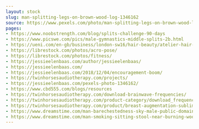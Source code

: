 ```yaml
---
layout: stock
slug: man-splitting-legs-on-brown-wood-log-1346162
source: https://www.pexels.com/photo/man-splitting-legs-on-brown-wood-log-1346162/
pages:
- https://www.noobstrength.com/blog/splits-challenge-90-days
- https://www.picswe.com/pics/male-gymnastics-middle-splits-2b.html
- https://ueni.com/en-gb/business/london-sw16/hair-beauty/atelier-hair-spa-2
- https://librestock.com/photos/acro-pose/
- https://librestock.com/photos/fitness/
- https://jessieelenbaas.com/author/jessieelenbaas/
- https://jessieelenbaas.com/
- https://jessieelenbaas.com/2018/12/04/encouragement-boom/
- https://twinhorsesaudiotherapy.com/projects/
- https://jessieelenbaas.com/pexels-photo-1346162/
- https://www.cbd555.com/blogs/resources
- https://twinhorsesaudiotherapy.com/download-brainwave-frequencies/
- https://twinhorsesaudiotherapy.com/product-category/download_frequencies/
- https://twinhorsesaudiotherapy.com/product/breast-augmentation-subliminal-recording-increase-your-breast-size/
- https://www.dreamstime.com/man-barechestedness-sky-male-public-domain-image-free-112591333
- https://www.dreamstime.com/man-smoking-sitting-stool-near-burning-wood-public-domain-image-free-126246206
---
```

